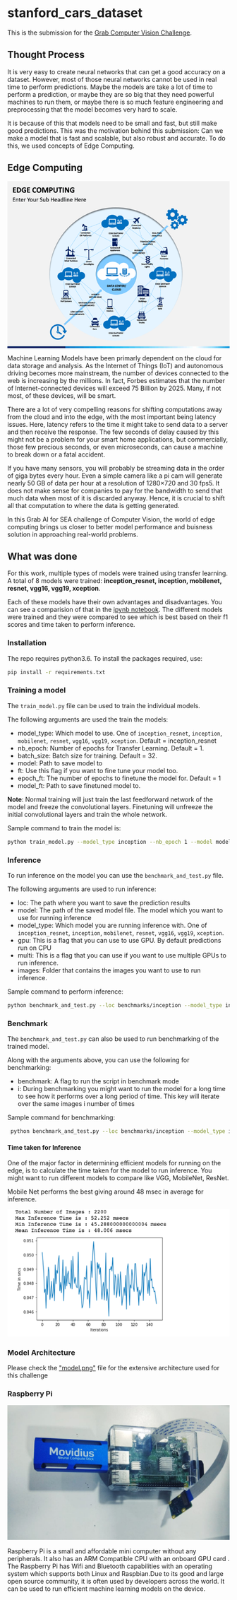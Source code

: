 # stanford_cars_dataset
This is the submission for the [Grab Computer Vision Challenge](https://www.aiforsea.com/computer-vision).

## Thought Process
It is very easy to create neural networks that can get a good accuracy on a dataset. However, most of those neural networks cannot be used in real time to perform predictions. Maybe the models are take a lot of time to perform a prediction, or maybe they are so big that they need powerful machines to run them, or maybe there is so much feature engineering and preprocessing that the model becomes very hard to scale.

It is because of this that models need to be small and fast, but still make good predictions. This was the motivation behind this submission: Can we make a model that is fast and scalable, but also robust and accurate. To do this, we used concepts of Edge Computing.

## Edge Computing
<img align="center" src="edge-computing-slide5.png" alt="edge computing"><br/>

Machine Learning Models have been primarly dependent on the cloud for data storage and analysis. As the Internet of Things (IoT) and autonomous driving becomes more mainstream, the number of devices connected to the web is increasing by the millions. In fact, Forbes estimates that the number of Internet-connected devices will exceed 75 Billion by 2025. Many, if not most, of these devices, will be smart.

There are a lot of very compelling reasons for shifting computations away from the cloud and into the edge, with the most important being latency issues. Here, latency refers to the time it might take to send data to a server and then receive the response. The few seconds of delay caused by this might not be a problem for your smart home applications, but commercially, those few precious seconds, or even microseconds, can cause a machine to break down or a fatal accident.

If you have many sensors, you will probably be streaming data in the order of giga bytes every hour. Even a simple camera like a pi cam will generate nearly 50 GB of data per hour at a resolution of 1280×720 and 30 fps5. It does not make sense for companies to pay for the bandwidth to send that much data when most of it is discarded anyway. Hence, it is crucial to shift all that computation to where the data is getting generated.

In this Grab AI for SEA challenge of Computer Vision, the world of edge computing brings us closer to better model performance and buisness solution in approaching real-world problems. 

## What was done
For this work, multiple types of models were trained using transfer learning. A total of 8 models were trained: **inception_resnet, inception, mobilenet, resnet, vgg16, vgg19, xception**.

Each of these models have their own advantages and disadvantages. You can see a comparision of that in the [ipynb notebook](benchmark_vis.ipynb). The different models were trained and they were compared to see which is best based on their f1 scores and time taken to perform inference.

### Installation
The repo requires python3.6. To install the packages required, use:

```bash
pip install -r requirements.txt
```

### Training a model
The `train_model.py` file can be used to train the individual models.

The following arguments are used the train the models:
- model_type: Which model to use. One of `inception_resnet`, `inception`, `mobilenet`, `resnet`, `vgg16`, `vgg19`, `xception`. Default = inception_resnet
- nb_epoch: Number of epochs for Transfer Learning. Default = 1.
- batch_size: Batch size for training. Default = 32.
- model: Path to save model to
- ft: Use this flag if you want to fine tune your model too.
- epoch_ft: The number of epochs to finetune the model for. Default = 1
- model_ft: Path to save finetuned model to.

**Note**: Normal training will just train the last feedforward network of the model and freeze the convolutional layers. Finetuning will unfreeze the initial convolutional layers and train the whole network.

Sample command to train the model is:
```bash
python train_model.py --model_type inception --nb_epoch 1 --model models/inception.h5 --ft --model_ft models/inception_ft.h5 --epoch_ft 2 --nb_epoch 2
```

### Inference
To run inference on the model you can use the `benchmark_and_test.py` file.

The following arguments are used to run inference:
- loc: The path where you want to save the prediction results
- model: The path of the saved model file. The model which you want to use for running inference
- model_type: Which model you are running inference with. One of `inception_resnet`, `inception`, `mobilenet`, `resnet`, `vgg16`, `vgg19`, `xception`.
- gpu: This is a flag that you can use to use GPU. By default predictions run on CPU
- multi: This is a flag that you can use if you want to use multiple GPUs to run inference.
- images: Folder that contains the images you want to use to run inference.

Sample command to perform inference:
```bash
python benchmark_and_test.py --loc benchmarks/inception --model_type inception --model models/inception.h5 --images data/test/1
```
### Benchmark
The `benchmark_and_test.py` can also be used to run benchmarking of the trained model.

Along with the arguments above, you can use the following for benchmarking:
- benchmark: A flag to run the script in benchmark mode
- i: During benchmarking you might want to run the model for a long time to see how it performs over a long period of time. This key will iterate over the same images i number of times

Sample command for benchmarking:
```bash
 python benchmark_and_test.py --loc benchmarks/inception --model_type inception --model models/inception.h5 --images data/test/1 --i 100 --benchmark
```

#### Time taken for Inference

One of the major factor in determining efficient models for running on the edge, is to calculate the time taken for the model to run inference.
You might want to run different models to compare like VGG, MobileNet, ResNet. <br/>

Mobile Net performs the best giving around 48 msec in average for inference. 

![MobileNet](mobilenet.png)

### Model Architecture 

Please check the ["model.png"](https://github.com/varchanaiyer/stanford_cars_dataset/blob/master/model.png) file for the extensive architecture used for this challenge


### Raspberry Pi 

![raspberrypi](rp.jpeg)<br/>

Raspberry Pi is a small and affordable mini computer without any peripherals. It also has an ARM Compatible CPU with an onboard GPU card . The Raspberry Pi has Wifi and Bluetooth capabilities with an operating system which supports both Linux and Raspbian.Due to its good and large open source community, it is often used by developers across the world. It can be used to run efficient machine learning models on the device.  
